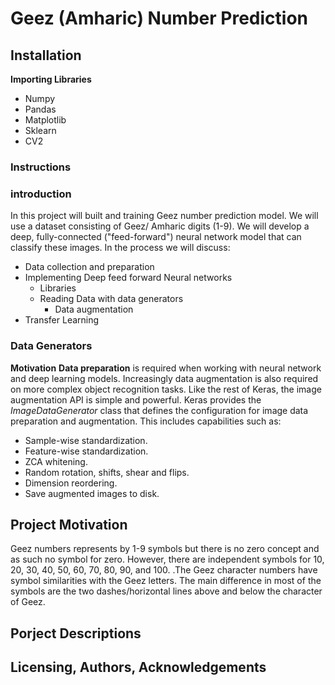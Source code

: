 # Geez (Amharic) Number Prediction
## Installation
**Importing Libraries**</br>
* Numpy
* Pandas
* Matplotlib
* Sklearn
* CV2

### Instructions

### introduction
In this project will built and training Geez number prediction model. We will use a dataset consisting of Geez/ Amharic digits (1-9). We will  develop a deep, fully-connected ("feed-forward") neural network model that can classify these images. In the process we will discuss:<br>

* Data collection and preparation
* Implementing Deep feed forward Neural networks
  - Libraries
  - Reading Data with data generators
      - Data augmentation
* Transfer Learning

### Data Generators
**Motivation**
**Data preparation** is required when working with neural network and deep learning models. Increasingly data augmentation is also required on more complex object recognition tasks.
Like the rest of Keras, the image augmentation API is simple and powerful.
Keras provides the *ImageDataGenerator* class that defines the configuration for image data preparation and augmentation. This includes capabilities such as:
* Sample-wise standardization.
* Feature-wise standardization.
* ZCA whitening.
* Random rotation, shifts, shear and flips.
* Dimension reordering.
* Save augmented images to disk.

## Project Motivation
Geez numbers represents by 1-9 symbols but there is no zero concept and as such no symbol for zero. However, there are independent symbols for 10, 20, 30, 40, 50, 60, 70, 80, 90, and 100. .The Geez character numbers have symbol similarities with the Geez letters. The main difference in most of the symbols are the two dashes/horizontal lines above and below the character of Geez. 
## Porject Descriptions 

## Licensing, Authors, Acknowledgements

